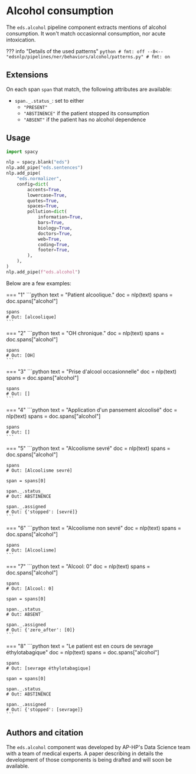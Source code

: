 # Alcohol consumption

The `eds.alcohol` pipeline component extracts mentions of alcohol consumption. It won't match occasionnal consumption, nor acute intoxication.

??? info "Details of the used patterns"
    <!-- no-check -->
    ```python
    # fmt: off
    --8<-- "edsnlp/pipelines/ner/behaviors/alcohol/patterns.py"
    # fmt: on
    ```

## Extensions

On each span `span` that match, the following attributes are available:

- `span._.status_`: set to either
    - `"PRESENT"`
    - `"ABSTINENCE"` if the patient stopped its consumption
    - `"ABSENT"` if the patient has no alcohol dependence

## Usage


```python
import spacy

nlp = spacy.blank("eds")
nlp.add_pipe("eds.sentences")
nlp.add_pipe(
    "eds.normalizer",
    config=dict(
        accents=True,
        lowercase=True,
        quotes=True,
        spaces=True,
        pollution=dict(
            information=True,
            bars=True,
            biology=True,
            doctors=True,
            web=True,
            coding=True,
            footer=True,
        ),
    ),
)
nlp.add_pipe(f"eds.alcohol")
```

Below are a few examples:




=== "1"
    ```python
    text = "Patient alcoolique."
    doc = nlp(text)
    spans = doc.spans["alcohol"]

    spans
    # Out: [alcoolique]
    ```



=== "2"
    ```python
    text = "OH chronique."
    doc = nlp(text)
    spans = doc.spans["alcohol"]

    spans
    # Out: [OH]
    ```



=== "3"
    ```python
    text = "Prise d'alcool occasionnelle"
    doc = nlp(text)
    spans = doc.spans["alcohol"]

    spans
    # Out: []
    ```



=== "4"
    ```python
    text = "Application d'un pansement alcoolisé"
    doc = nlp(text)
    spans = doc.spans["alcohol"]

    spans
    # Out: []
    ```



=== "5"
    ```python
    text = "Alcoolisme sevré"
    doc = nlp(text)
    spans = doc.spans["alcohol"]

    spans
    # Out: [Alcoolisme sevré]

    span = spans[0]

    span._.status_
    # Out: ABSTINENCE

    span._.assigned
    # Out: {'stopped': [sevré]}
    ```



=== "6"
    ```python
    text = "Alcoolisme non sevré"
    doc = nlp(text)
    spans = doc.spans["alcohol"]

    spans
    # Out: [Alcoolisme]
    ```



=== "7"
    ```python
    text = "Alcool: 0"
    doc = nlp(text)
    spans = doc.spans["alcohol"]

    spans
    # Out: [Alcool: 0]

    span = spans[0]

    span._.status_
    # Out: ABSENT

    span._.assigned
    # Out: {'zero_after': [0]}
    ```



=== "8"
    ```python
    text = "Le patient est en cours de sevrage éthylotabagique"
    doc = nlp(text)
    spans = doc.spans["alcohol"]

    spans
    # Out: [sevrage éthylotabagique]

    span = spans[0]

    span._.status_
    # Out: ABSTINENCE

    span._.assigned
    # Out: {'stopped': [sevrage]}
    ```

## Authors and citation

The `eds.alcohol` component was developed by AP-HP's Data Science team with a team of medical experts. A paper describing in details the development of those components is being drafted and will soon be available.
